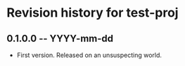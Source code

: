 # Revision history for test-proj

## 0.1.0.0 -- YYYY-mm-dd

* First version. Released on an unsuspecting world.
